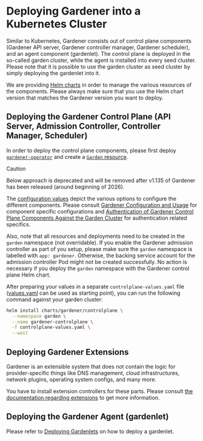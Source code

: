 # Deploying Gardener into a Kubernetes Cluster

Similar to Kubernetes, Gardener consists out of control plane components (Gardener API server, Gardener controller manager, Gardener scheduler), and an agent component (gardenlet).
The control plane is deployed in the so-called garden cluster, while the agent is installed into every seed cluster.
Please note that it is possible to use the garden cluster as seed cluster by simply deploying the gardenlet into it.

We are providing [Helm charts](../../charts/gardener) in order to manage the various resources of the components.
Please always make sure that you use the Helm chart version that matches the Gardener version you want to deploy.

## Deploying the Gardener Control Plane (API Server, Admission Controller, Controller Manager, Scheduler)

In order to deploy the control plane components, please first deploy [`gardener-operator`](../concepts/operator.md#deployment) and create a [`Garden` resource](../concepts/operator.md#garden-resources).

> [!CAUTION]
> Below approach is deprecated and will be removed after v1.135 of Gardener has been released (around beginning of 2026).

The [configuration values](../../charts/gardener/controlplane/values.yaml) depict the various options to configure the different components.
Please consult [Gardener Configuration and Usage](../operations/configuration.md) for component specific configurations and [Authentication of Gardener Control Plane Components Against the Garden Cluster](./authentication_gardener_control_plane.md) for authentication related specifics.

Also, note that all resources and deployments need to be created in the `garden` namespace (not overridable).
If you enable the Gardener admission controller as part of you setup, please make sure the `garden` namespace is labelled with `app: gardener`.
Otherwise, the backing service account for the admission controller Pod might not be created successfully.
No action is necessary if you deploy the `garden` namespace with the Gardener control plane Helm chart.

After preparing your values in a separate `controlplane-values.yaml` file ([values.yaml](../../charts/gardener/controlplane/values.yaml) can be used as starting point), you can run the following command against your garden cluster:

```bash
helm install charts/gardener/controlplane \
  --namespace garden \
  --name gardener-controlplane \
  -f controlplane-values.yaml \
  --wait
```

## Deploying Gardener Extensions

Gardener is an extensible system that does not contain the logic for provider-specific things like DNS management, cloud infrastructures, network plugins, operating system configs, and many more.

You have to install extension controllers for these parts.
Please consult [the documentation regarding extensions](../extensions/overview.md) to get more information.

## Deploying the Gardener Agent (gardenlet)

Please refer to [Deploying Gardenlets](./deploy_gardenlet.md) on how to deploy a gardenlet.
